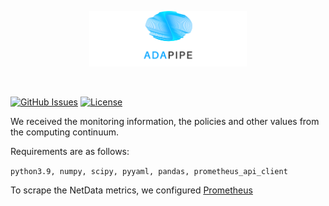 <p align="center"><img width=50% src="https://raw.githubusercontent.com/DataCloud-project/ADA-PIPE/main/figure/ADAPIPE_Logo_TransparentBackground_White.png"></p>&nbsp;

[![GitHub Issues](https://img.shields.io/github/issues/DataCloud-project/ADA-PIPE.svg)](https://github.com/DataCloud-project/ADA-PIPE/issues)
[![License](https://img.shields.io/badge/license-Apache2.0-blue.svg)](https://opensource.org/licenses/Apache-2.0)


We received the monitoring information, the policies and other values from the computing continuum.

Requirements are as follows:

``python3.9, numpy, scipy, pyyaml, pandas, prometheus_api_client``


To scrape the NetData metrics, we configured [Prometheus](https://learn.netdata.cloud/docs/exporting-data/prometheus#configure-prometheus-to-scrape-netdata-metrics)
